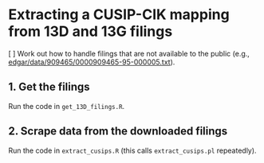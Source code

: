 # Extracting a CUSIP-CIK mapping from 13D and 13G filings

[ ] Work out how to handle filings that are not available to the public 
(e.g., [edgar/data/909465/0000909465-95-000005.txt](www.sec.gov/Archives/edgar/data/909465/0000909465-95-000005.txt)).

## 1. Get the filings

Run the code in `get_13D_filings.R`.

## 2. Scrape data from the downloaded filings

Run the code in `extract_cusips.R` (this calls `extract_cusips.pl` repeatedly).